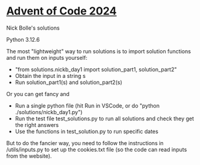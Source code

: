 # [Advent of Code 2024](https://adventofcode.com/2024)
Nick Bolle's solutions

Python 3.12.6

The most "lightweight" way to run solutions is to import solution functions and run them on inputs yourself:
- "from solutions.nickb_day1 import solution_part1, solution_part2"
- Obtain the input in a string s
- Run solution_part1(s) and solution_part2(s)

Or you can get fancy and
- Run a single python file (hit Run in VSCode, or do "python ./solutions/nickb_day1.py")
- Run the test file test_solutions.py to run all solutions and check they get the right answers
- Use the functions in test_solution.py to run specific dates

But to do the fancier way, you need to follow the instructions in /utils/inputs.py to set up the cookies.txt file (so the code can read inputs from the website).
